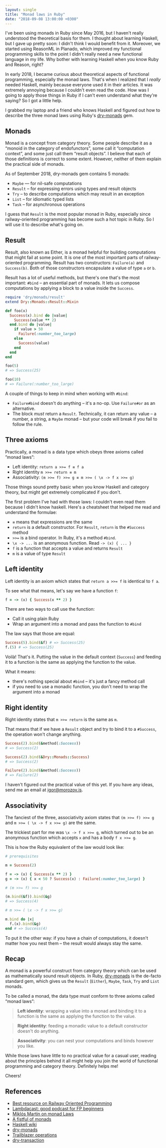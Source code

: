 ```yaml
---
layout: single
title: "Monad laws in Ruby"
date: "2018-09-08 13:00:00 +0300"
---
```


I've been using monads in Ruby since May 2016, but I haven't really understood the theoretical basis for them. I thought about learning Haskell, but I gave up pretty soon: I didn't think I would benefit from it. Moreover, we started using ReasonML in Planado, which improved my functional programming skills to the point I didn't really need a new functional language in my life. Why bother with learning Haskell when you know Ruby and Reason, right?

In early 2018, I became curious about theoretical aspects of functional programming, especially the monad laws. That's when I realized that I _really_ needed Haskell, mainly because everyone used it in their articles. It was extremely annoying because I couldn't even read the code. How was I going to apply those things in Ruby if I can't even understand what they're saying? So I got a little help.

I grabbed my laptop and a friend who knows Haskell and figured out how to describe the three monad laws using Ruby's [dry-monads](https://dry-rb.org/gems/dry-monads/1.0/) gem.

<!-- excerpt -->

## Monads

Monad is a concept from category theory. Some people describe it as a “monoid in the category of endofunctors”, some call it “computation context”, and some just call them “result objects”. I believe that each of those definitions is correct to some extent. However, neither of them explain the practical side of monads.

As of September 2018, dry-monads gem contains 5 monads:

- `Maybe` — for nil-safe computations
- `Result` – for expressing errors using types and result objects
- `Try` – to describe computations which may result in an exception
- `List` – for idiomatic typed lists
- `Task` – for asynchronous operations

I guess that `Result` is the most popular monad in Ruby, especially since railway-oriented programming has become such a hot topic in Ruby. So I will use it to describe what's going on.

## Result

Result, also known as Either, is a monad helpful for building computations that might fail at some point. It is one of the most important parts of railway-oriented programming. Result has two constructors: `Failure(a)` and `Success(b)`. Both of those constructors encapsulate a value of type `a` or `b`.

Result has a lot of useful methods, but there's one that's the most important: `#bind` – an essential part of monads. It lets us compose computations by applying a block to a value inside the `Success`.

```ruby
require 'dry/monads/result'
extend Dry::Monads::Result::Mixin

def foo(x)
  Success(x).bind do |value|
    Success(value ** 2)
  end.bind do |value|
    if value > 50
      Failure(:number_too_large)
    else
      Success(value)
    end
  end
end

foo(5)
# => Success(25)

foo(10)
# => Failure(:number_too_large)
```

A couple of things to keep in mind when working with `#bind`:

- `Failure#bind` doesn't do anything – it's a no-op. Use `Failure#or` as an alternative.
- The block _must_ return a `Result`. Technically, it can return any value – a number, a string, a `Maybe` monad – but your code will break if you fail to follow the rule.

## Three axioms

Practically, a monad is a data type which obeys three axioms called ”monad laws”:

- Left identity: `return a >>= f ≡ f a`
- Right identity `m >>= return ≡ m`
- Associativity: `(m >>= f) >>= g ≡ m >>= ( \x -> f x >>= g)`

Those things sound pretty basic when you know Haskell and category theory, but might get extremely complicated if you don't.

The first problem I've had with those laws: I couldn't even read them because I didn't know haskell. Here's a cheatsheet that helped me read and understand the formulae:

- `≡` means that expressions are the same
- `return` is a default constructor. For `Result`, `return` is the `#Success` method
- `>>=` is a bind operator. In Ruby, it's a method `#bind`.
- `\x -> ...` is an anonymous function. Read `-> (x) { ... }`
- `f` is a function that accepts a value and returns `Result`
- `m` is a value of type `Result`

## Left identity

Left identity is an axiom which states that `return a >>= f` is identical to `f a`.

To see what that means, let's say we have a function `f`:

```ruby
f = -> (x) { Success(x ** 2) }
```

There are two ways to call use the function:

- Call it using plain Ruby
- Wrap an argument into a monad and pass the function to `#bind`

The law says that those are equal:

```ruby
Success(5).bind(&f) # => Success(25)
f.(5) # => Success(25)
```

Voilà! That's it. Putting the value in the default context (`Success`) and feeding it to a function is the same as applying the function to the value.

What it means:

- there's nothing special about `#bind` – it's just a fancy method call
- if you need to use a monadic function, you don't need to wrap the argument into a monad

## Right identity

Right identity states that `m >>= return` is the same as `m`.

That means that if we have a `Result` object and try to bind it to a `#Success`, the operation won't change anything.

```ruby
Success(2).bind(&method(:Success))
# => Success(2)

Success(2).bind(&Dry::Monads::Success)
# => Success(2)

Failure(2).bind(&method(:Success))
# => Failure(2)
```

I haven't figured out the practical value of this yet. If you have any ideas, send me an email at [igor@morozov.is](mailto:igor@morozov.is).

## Associativity

The fanciest of the three, associativity axiom states that `(m >>= f) >>= g` and `m >>= ( \x -> f x >>= g)` are the same.

The trickiest part for me was `\x -> f x >>= g`, which turned out to be an anonymous function which accepts `x` and has a body `f x >>= g`.

This is how the Ruby equivalent of the law would look like:

```ruby
# prerequisites

m = Success(2)

f = -> (x) { Success(x ** 2) }
g = -> (x) { x < 50 ? Success(x) : Failure(:number_too_large) }

# (m >>= f) >>= g

(m.bind(&f)).bind(&g)
# => Success(4)

# m >>= ( \x -> f x >>= g)

m.bind do |x|
  f.(x).bind(&g)
end # => Success(4)
```

To put it the other way: if you have a chain of computations, it doesn't matter how you nest them – the result would always stay the same.

## Recap

A monad is a powerful construct from category theory which can be used as mathematically sound result objects. In Ruby, [dry-monads](https://dry-rb.org/gems/dry-monads/1.0/) is the de-facto standard gem, which gives us the `Result` (`Either`), `Maybe`, `Task`, `Try` and `List` monads.

To be called a monad, the data type must conform to three axioms called “monad laws”:

> **Left identity**: wrapping a value into a monad and binding it to a function is the same as applying the function to the value.

> **Right identity**: feeding a monadic value to a default constructor doesn't do anything.

> **Associativity**: you can nest your computations and binds however you like.

While those laws have little to no practical value for a casual user, reading about the principles behind it all might help you join the world of functional programming and category theory. Definitely helps me!

Cheers!

## References

- [Best resource on Railway Oriented Programming](https://fsharpforfunandprofit.com/rop/)
- [Lambdacast: good podcast for FP beginners](https://lambdacast.com)
- [Miklós Martin on monad Laws](https://miklos-martin.github.io/learn/fp/2016/03/10/monad-laws-for-regular-developers.html)
- [A fistful of monads](http://learnyouahaskell.com/a-fistful-of-monads#monad-laws)
- [Haskell wiki](https://wiki.haskell.org/Monad_laws)
- [dry-monads](https://dry-rb.org/gems/dry-monads/1.0/)
- [Trailblazer operations](http://trailblazer.to/gems/operation/2.0/)
- [dry-transaction](https://github.com/dry-rb/dry-transaction)
